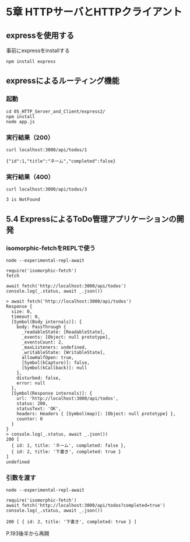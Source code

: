 # 5章 HTTPサーバとHTTPクライアント

## expressを使用する

事前にexpressをinstallする
```
npm install express
```

## expressによるルーティング機能

### 起動

```
cd 05_HTTP_Server_and_Client/express2/
npm install
node app.js
```

### 実行結果（200）

```
curl localhost:3000/api/todos/1
```
```
{"id":1,"title":"ネーム","completed":false}
```


### 実行結果（400）

```
curl localhost:3000/api/todos/3
```
```
3 is NotFound
```

## 5.4 ExpressによるToDo管理アプリケーションの開発

###  isomorphic-fetchをREPLで使う

```
node --experimental-repl-await
```

```
require('isomorphic-fetch')
fetch

await fetch('http://localhost:3000/api/todos')
console.log(_.status, await _.json())
```

```
> await fetch('http://localhost:3000/api/todos')
Response {
  size: 0,
  timeout: 0,
  [Symbol(Body internals)]: {
    body: PassThrough {
      _readableState: [ReadableState],
      _events: [Object: null prototype],
      _eventsCount: 2,
      _maxListeners: undefined,
      _writableState: [WritableState],
      allowHalfOpen: true,
      [Symbol(kCapture)]: false,
      [Symbol(kCallback)]: null
    },
    disturbed: false,
    error: null
  },
  [Symbol(Response internals)]: {
    url: 'http://localhost:3000/api/todos',
    status: 200,
    statusText: 'OK',
    headers: Headers { [Symbol(map)]: [Object: null prototype] },
    counter: 0
  }
}
> console.log(_.status, await _.json())
200 [
  { id: 1, title: 'ネーム', completed: false },
  { id: 2, title: '下書き', completed: true }
]
undefined
```

### 引数を渡す

```
node --experimental-repl-await
```

```
require('isomorphic-fetch')
await fetch('http://localhost:3000/api/todos?completed=true')
console.log(_.status, await _.json())
```

```
200 [ { id: 2, title: '下書き', completed: true } ]
```

P.193後半から再開
